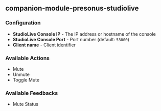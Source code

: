 ## companion-module-presonus-studiolive

### Configuration

- **StudioLive Console IP** - The IP address or hostname of the console
- **StudioLive Console Port** - Port number (default: `53000`)
- **Client name** - Client identifier

### Available Actions

- Mute
- Unmute
- Toggle Mute

### Available Feedbacks

- Mute Status
